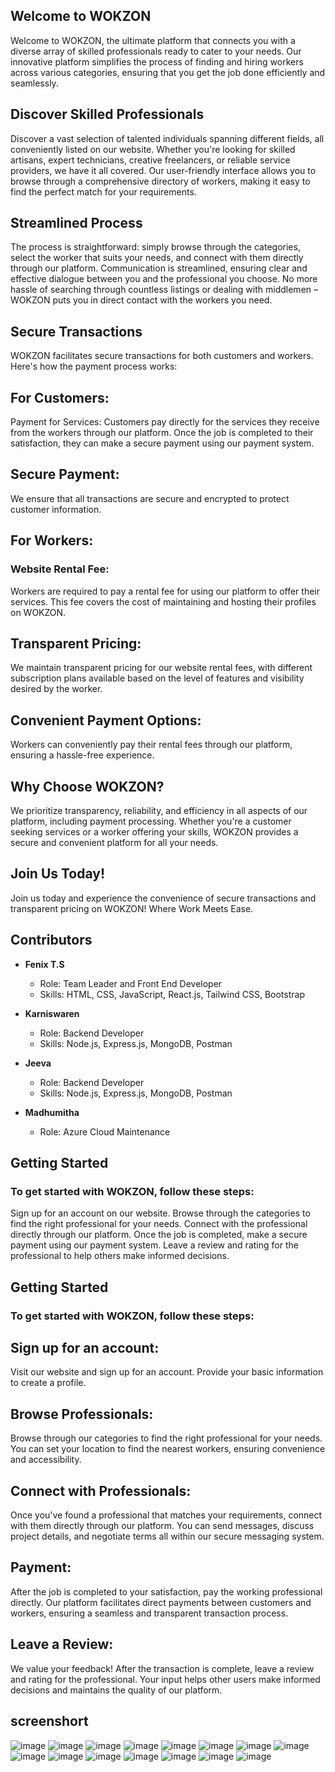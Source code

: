 
## Welcome to WOKZON
Welcome to WOKZON, the ultimate platform that connects you with a diverse array of skilled professionals ready to cater to your needs. Our innovative platform simplifies the process of finding and hiring workers across various categories, ensuring that you get the job done efficiently and seamlessly.

## Discover Skilled Professionals
Discover a vast selection of talented individuals spanning different fields, all conveniently listed on our website. Whether you're looking for skilled artisans, expert technicians, creative freelancers, or reliable service providers, we have it all covered. Our user-friendly interface allows you to browse through a comprehensive directory of workers, making it easy to find the perfect match for your requirements.

## Streamlined Process
The process is straightforward: simply browse through the categories, select the worker that suits your needs, and connect with them directly through our platform. Communication is streamlined, ensuring clear and effective dialogue between you and the professional you choose. No more hassle of searching through countless listings or dealing with middlemen – WOKZON puts you in direct contact with the workers you need.

## Secure Transactions
WOKZON facilitates secure transactions for both customers and workers. Here's how the payment process works:

## For Customers:
Payment for Services: Customers pay directly for the services they receive from the workers through our platform. Once the job is completed to their satisfaction, they can make a secure payment using our payment system.

## Secure Payment: 
We ensure that all transactions are secure and encrypted to protect customer information.

## For Workers:
### Website Rental Fee: 
Workers are required to pay a rental fee for using our platform to offer their services. This fee covers the cost of maintaining and hosting their profiles on WOKZON.

## Transparent Pricing: 
We maintain transparent pricing for our website rental fees, with different subscription plans available based on the level of features and visibility desired by the worker.

## Convenient Payment Options: 
Workers can conveniently pay their rental fees through our platform, ensuring a hassle-free experience.

## Why Choose WOKZON?
We prioritize transparency, reliability, and efficiency in all aspects of our platform, including payment processing. Whether you're a customer seeking services or a worker offering your skills, WOKZON provides a secure and convenient platform for all your needs.

## Join Us Today!
Join us today and experience the convenience of secure transactions and transparent pricing on WOKZON! Where Work Meets Ease.
## Contributors

- **Fenix T.S**
  - Role: Team Leader and Front End Developer
  - Skills: HTML, CSS, JavaScript, React.js, Tailwind CSS, Bootstrap

- **Karniswaren**
  - Role: Backend Developer
  - Skills: Node.js, Express.js, MongoDB, Postman

- **Jeeva**
  - Role: Backend Developer
  - Skills: Node.js, Express.js, MongoDB, Postman

- **Madhumitha**
  - Role: Azure Cloud Maintenance
## Getting Started
### To get started with WOKZON, follow these steps:

Sign up for an account on our website.
Browse through the categories to find the right professional for your needs.
Connect with the professional directly through our platform.
Once the job is completed, make a secure payment using our payment system.
Leave a review and rating for the professional to help others make informed decisions.
## Getting Started
### To get started with WOKZON, follow these steps:

## Sign up for an account: 
Visit our website and sign up for an account. Provide your basic information to create a profile.

## Browse Professionals: 
Browse through our categories to find the right professional for your needs. You can set your location to find the nearest workers, ensuring convenience and accessibility.

## Connect with Professionals: 
Once you've found a professional that matches your requirements, connect with them directly through our platform. You can send messages, discuss project details, and negotiate terms all within our secure messaging system.

## Payment:
After the job is completed to your satisfaction, pay the working professional directly. Our platform facilitates direct payments between customers and workers, ensuring a seamless and transparent transaction process.

## Leave a Review: 
We value your feedback! After the transaction is complete, leave a review and rating for the professional. Your input helps other users make informed decisions and maintains the quality of our platform.
## screenshort
![image](https://github.com/FenixTS/Wokzon-test/assets/143189076/abfc2032-512a-446f-b1f1-d234e8f9262d)
![image](https://github.com/FenixTS/Wokzon-test/assets/143189076/c31dec6e-7796-468f-90fc-a264f54d2278)
![image](https://github.com/FenixTS/Wokzon-test/assets/143189076/9ac1723d-90ef-4256-a559-f848d7aea21c)
![image](https://github.com/FenixTS/Wokzon-test/assets/143189076/11d6fe62-9df1-4801-9175-ef4400b67f9c)
![image](https://github.com/FenixTS/Wokzon-test/assets/143189076/c34393b7-0141-4d76-83d9-cc4912538f59)
![image](https://github.com/FenixTS/Wokzon-test/assets/143189076/36aea792-b843-425e-8384-d9b100f9c070)
![image](https://github.com/FenixTS/Wokzon-test/assets/143189076/0498f6d5-8a00-4585-a9fa-70dcb335f86e)
![image](https://github.com/FenixTS/Wokzon-test/assets/143189076/a93d20c0-ef72-4d09-add5-06eed3e7f571)
![image](https://github.com/FenixTS/Wokzon-test/assets/143189076/adab62b2-7458-4c89-97a5-83a31bdc0bb9)
![image](https://github.com/FenixTS/Wokzon-test/assets/143189076/976c11fd-0b3d-49a1-bd5e-9229ebdce4cd)
![image](https://github.com/FenixTS/Wokzon-test/assets/143189076/17e599bf-0900-44d5-9980-694894429418)
![image](https://github.com/FenixTS/Wokzon-test/assets/143189076/28d58365-63d1-4df4-a847-661088230584)
![image](https://github.com/FenixTS/Wokzon-test/assets/143189076/873949a7-9ce0-44ee-8441-45c590371f9b)
![image](https://github.com/FenixTS/Wokzon-test/assets/143189076/40b92cbb-1abd-4980-8947-23da8f4b948c)
![image](https://github.com/FenixTS/Wokzon-test/assets/143189076/bfcea831-8039-40d8-88c1-718833e8b1d3)

